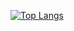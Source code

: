[![Top Langs](https://github-readme-stats.vercel.app/api/top-langs/?username=Maves1&langs_count=5&theme=onedark&hide=CMake,Makefile)]()

<!--
**Maves1/Maves1** is a ✨ _special_ ✨ repository because its `README.md` (this file) appears on your GitHub profile.

Here are some ideas to get you started:

- 🔭 I’m currently working on ...
- 🌱 I’m currently learning ...
- 👯 I’m looking to collaborate on ...
- 🤔 I’m looking for help with ...
- 💬 Ask me about ...
- 📫 How to reach me: ...
- 😄 Pronouns: ...
- ⚡ Fun fact: ...
-->
